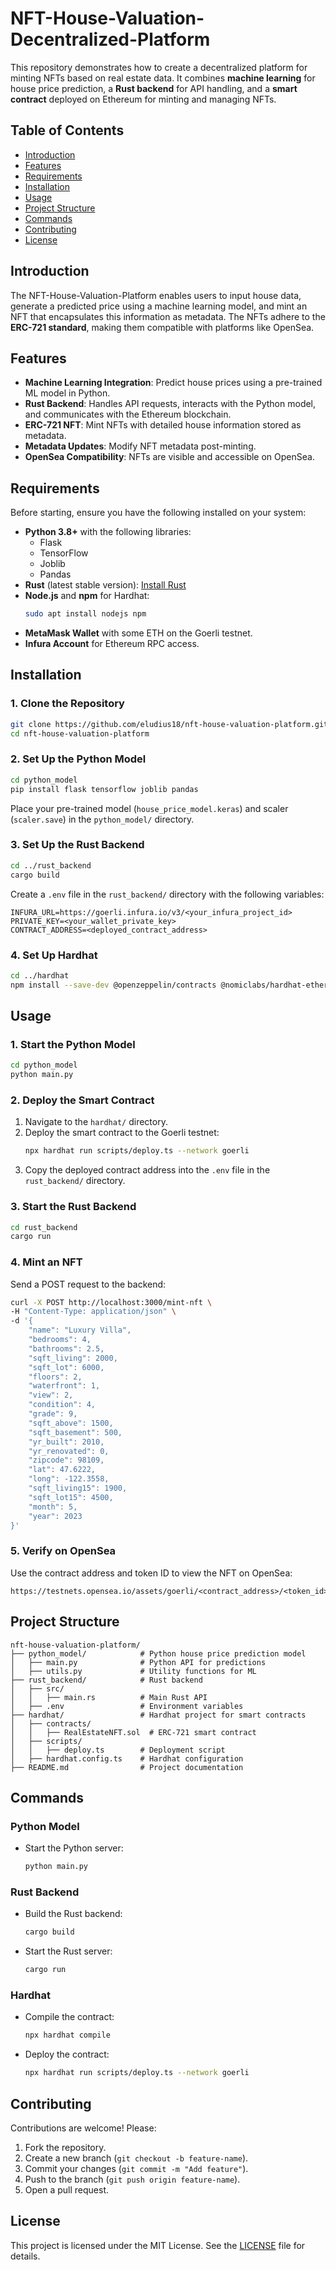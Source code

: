 # NFT-House-Valuation-Decentralized-Platform

This repository demonstrates how to create a decentralized platform for minting NFTs based on real estate data. It combines **machine learning** for house price prediction, a **Rust backend** for API handling, and a **smart contract** deployed on Ethereum for minting and managing NFTs.

## Table of Contents

- [Introduction](#introduction)
- [Features](#features)
- [Requirements](#requirements)
- [Installation](#installation)
- [Usage](#usage)
- [Project Structure](#project-structure)
- [Commands](#commands)
- [Contributing](#contributing)
- [License](#license)

## Introduction

The NFT-House-Valuation-Platform enables users to input house data, generate a predicted price using a machine learning model, and mint an NFT that encapsulates this information as metadata. The NFTs adhere to the **ERC-721 standard**, making them compatible with platforms like OpenSea.

## Features

- **Machine Learning Integration**: Predict house prices using a pre-trained ML model in Python.
- **Rust Backend**: Handles API requests, interacts with the Python model, and communicates with the Ethereum blockchain.
- **ERC-721 NFT**: Mint NFTs with detailed house information stored as metadata.
- **Metadata Updates**: Modify NFT metadata post-minting.
- **OpenSea Compatibility**: NFTs are visible and accessible on OpenSea.

## Requirements

Before starting, ensure you have the following installed on your system:

- **Python 3.8+** with the following libraries:
  - Flask
  - TensorFlow
  - Joblib
  - Pandas
- **Rust** (latest stable version): [Install Rust](https://www.rust-lang.org/tools/install)
- **Node.js** and **npm** for Hardhat:
  ```bash
  sudo apt install nodejs npm
  ```
- **MetaMask Wallet** with some ETH on the Goerli testnet.
- **Infura Account** for Ethereum RPC access.

## Installation

### 1. Clone the Repository
```bash
git clone https://github.com/eludius18/nft-house-valuation-platform.git
cd nft-house-valuation-platform
```

### 2. Set Up the Python Model
```bash
cd python_model
pip install flask tensorflow joblib pandas
```
Place your pre-trained model (`house_price_model.keras`) and scaler (`scaler.save`) in the `python_model/` directory.

### 3. Set Up the Rust Backend
```bash
cd ../rust_backend
cargo build
```
Create a `.env` file in the `rust_backend/` directory with the following variables:
```env
INFURA_URL=https://goerli.infura.io/v3/<your_infura_project_id>
PRIVATE_KEY=<your_wallet_private_key>
CONTRACT_ADDRESS=<deployed_contract_address>
```

### 4. Set Up Hardhat
```bash
cd ../hardhat
npm install --save-dev @openzeppelin/contracts @nomiclabs/hardhat-ethers ethers
```

## Usage

### 1. Start the Python Model
```bash
cd python_model
python main.py
```

### 2. Deploy the Smart Contract
1. Navigate to the `hardhat/` directory.
2. Deploy the smart contract to the Goerli testnet:
   ```bash
   npx hardhat run scripts/deploy.ts --network goerli
   ```
3. Copy the deployed contract address into the `.env` file in the `rust_backend/` directory.

### 3. Start the Rust Backend
```bash
cd rust_backend
cargo run
```

### 4. Mint an NFT
Send a POST request to the backend:
```bash
curl -X POST http://localhost:3000/mint-nft \
-H "Content-Type: application/json" \
-d '{
    "name": "Luxury Villa",
    "bedrooms": 4,
    "bathrooms": 2.5,
    "sqft_living": 2000,
    "sqft_lot": 6000,
    "floors": 2,
    "waterfront": 1,
    "view": 2,
    "condition": 4,
    "grade": 9,
    "sqft_above": 1500,
    "sqft_basement": 500,
    "yr_built": 2010,
    "yr_renovated": 0,
    "zipcode": 98109,
    "lat": 47.6222,
    "long": -122.3558,
    "sqft_living15": 1900,
    "sqft_lot15": 4500,
    "month": 5,
    "year": 2023
}'
```

### 5. Verify on OpenSea
Use the contract address and token ID to view the NFT on OpenSea:
```text
https://testnets.opensea.io/assets/goerli/<contract_address>/<token_id>
```

## Project Structure

```
nft-house-valuation-platform/
├── python_model/            # Python house price prediction model
│   ├── main.py              # Python API for predictions
│   ├── utils.py             # Utility functions for ML
├── rust_backend/            # Rust backend
│   ├── src/
│   │   ├── main.rs          # Main Rust API
│   ├── .env                 # Environment variables
├── hardhat/                 # Hardhat project for smart contracts
│   ├── contracts/
│   │   ├── RealEstateNFT.sol  # ERC-721 smart contract
│   ├── scripts/
│   │   ├── deploy.ts        # Deployment script
│   ├── hardhat.config.ts    # Hardhat configuration
├── README.md                # Project documentation
```

## Commands

### Python Model
- Start the Python server:
  ```bash
  python main.py
  ```

### Rust Backend
- Build the Rust backend:
  ```bash
  cargo build
  ```
- Start the Rust server:
  ```bash
  cargo run
  ```

### Hardhat
- Compile the contract:
  ```bash
  npx hardhat compile
  ```
- Deploy the contract:
  ```bash
  npx hardhat run scripts/deploy.ts --network goerli
  ```

## Contributing

Contributions are welcome! Please:
1. Fork the repository.
2. Create a new branch (`git checkout -b feature-name`).
3. Commit your changes (`git commit -m "Add feature"`).
4. Push to the branch (`git push origin feature-name`).
5. Open a pull request.

## License

This project is licensed under the MIT License. See the [LICENSE](LICENSE) file for details.

